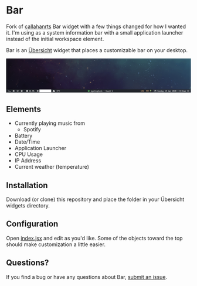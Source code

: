 
# Bar

Fork of [callahanrts](https://github.com/callahanrts) Bar widget with a few things changed for how I wanted it. I'm using as a system information bar with a small application launcher instead of the initial workspace element. 


Bar is an  [Übersicht](https://github.com/felixhageloh/uebersicht) widget
that places a customizable bar on your desktop.

![Spotify](./screenshots/1.png)

## Elements

- Currently playing music from
  - Spotify
- Battery
- Date/Time
- Application Launcher
- CPU Usage
- IP Address 
- Current weather (temperature)


## Installation

Download (or clone) this repository and place the folder in your Übersicht widgets directory.


## Configuration

Open [index.jsx](https://github.com/callahanrts/bar/blob/master/index.coffee)
and edit as you'd like. Some of the objects toward the top should make
customization a little easier.


## Questions?

If you find a bug or have any questions about Bar, [submit an issue](https://github.com/callahanrts/bar/issues/new).

